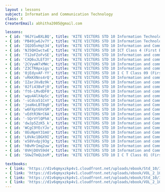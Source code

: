 ```yaml
--- 
layout : lessons 
subject: Information and Communication Technology
class: X
CreaterEmail: abhitha2005@gmail.com

lessons: 
- { id: '96JYiwBXLBQ', title: 'KITE VICTERS STD 10 Information Technology Class 01(First Bell-ഫസ്റ്റ് ബെല്‍)' }
- { id: 'PB49jw6Jv7Y', title: 'KITE VICTERS STD 10 Information Technology Class 02 (First Bell-ഫസ്റ്റ് ബെല്‍)' }
- { id: 'IQ2O5vHqt34', title: 'KITE VICTERS STD 10 Information and Communication Technology Class 3 (First Bell-ഫസ്റ്റ് ബെല്‍)' }
- { id: 'NJ5QHIwctwE', title: 'KITE VICTERS STD 10 ICT Class 4 (First Bell-ഫസ്റ്റ് ബെല്‍)' }
- { id: 'T12oFZoFvSE', title: 'KITE VICTERS STD 10 Information and communication Technology Class 05 (First Bell-ഫസ്റ്റ് ബെല്‍)' }
- { id: 'CXQ6uJLEf3Y', title: 'KITE VICTERS STD 10 Information and communication Technology Class 06 (First Bell-ഫസ്റ്റ് ബെല്‍)' }
- { id: '2CVywW7xMWc', title: 'KITE VICTERS STD 10 Information and communication Technology class 07(First Bell-ഫസ്റ്റ് ബെല്‍)' }
- { id: 'Z3CTRApxigs', title: 'KITE VICTERS STD 10 Information and communication Technology Class 08 (First Bell-ഫസ്റ്റ് ബെല്‍)' }
- { id: '0jEdyvAF-YY', title: 'KITE VICTERS STD 10 I C T Class 09 (First Bell-ഫസ്റ്റ് ബെല്‍)' }
- { id: 'vRkKXNns4rQ', title: 'KITE VICTERS STD 10 Information and communication Technology Class 10 (First Bell-ഫസ്റ്റ് ബെല്‍)' }
- { id: 'IZarJXvBz9k', title: 'KITE VICTERS STD 10 Information and communication technology Class 11 (First Bell-ഫസ്റ്റ് ബെല്‍)' }
- { id: '02fi43BvFj0', title: 'KITE VICTERS STD 10 Information and communication Technology Class 12 (First Bell-ഫസ്റ്റ് ബെല്‍)' }
- { id: 'ft6-LMvdDF0', title: 'KITE VICTERS STD 10 Information and communication Technology Class 13 (First Bell-ഫസ്റ്റ് ബെല്‍)' }
- { id: 'wgu4AlX4pSc', title: 'KITE VICTERS STD 10 Information and communication Technology Class 14 (First Bell-ഫസ്റ്റ് ബെല്‍)' }
- { id: '-sCdco51CnY', title: 'KITE VICTERS STD 10 Information and Communication Technology Class 15 (First Bell-ഫസ്റ്റ് ബെല്‍)' }
- { id: 'joaNxLBT8q0', title: 'KITE VICTERS STD 10 Information and Communication Technology Class 16 (First Bell-ഫസ്റ്റ് ബെല്‍)' }
- { id: 'w6FXpt6hVSM', title: 'KITE VICTERS STD 10 Information and Communication Technology Class 17 (First Bell-ഫസ്റ്റ് ബെല്‍)' }
- { id: 'vEdtR3NrC6A', title: 'KITE VICTERS STD 10 Information and Communication Technology Class 18 (First Bell-ഫസ്റ്റ് ബെല്‍)' }
- { id: '-SQrVYlQPhA', title: 'KITE VICTERS STD 10 Information and Communication Technology Class 19 (First Bell-ഫസ്റ്റ് ബെല്‍)' }
- { id: 'dwJp5ZzK5_k', title: 'KITE VICTERS STD 10 Information and Communication Technology Class 20 (First Bell-ഫസ്റ്റ് ബെല്‍)' }
- { id: 'WCgC9YEcYJo', title: 'KITE VICTERS STD 10 Information and Communication Technology Class 21(First Bell-ഫസ്റ്റ് ബെല്‍)' }
- { id: '8EuNpmY31mU', title: 'KITE VICTERS STD 10 Information and Communication Technology Class 22 (First Bell-ഫസ്റ്റ് ബെല്‍)' }
- { id: 'L0VAc1BGX9I', title: 'KITE VICTERS STD 10 Information and Communication Technology Class 23 (First Bell-ഫസ്റ്റ് ബെല്‍)' }
- { id: 'e58Vvdpj93g', title: 'KITE VICTERS STD 10 Information and communication technology Class 24 (First Bell-ഫസ്റ്റ് ബെല്‍)' }
- { id: 'hBvMrImq2uw', title: 'KITE VICTERS STD 10 Information and Communication Technology Class 25 (First Bell-ഫസ്റ്റ് ബെല്‍)' }
- { id: '0VHjDOVS9d4', title: 'KITE VICTERS STD 10 Information and Communication Technology Class 26 (First Bell-ഫസ്റ്റ് ബെല്‍)' }
- { id: 'SUw2TmQLbsM', title: 'KITE VICTERS STD 10 I C T Class 01 (First Bell-ഫസ്റ്റ് ബെല്‍) (Revision)' }

textbooks:
- { link: 'https://d1v6qmyxzkp4v1.cloudfront.net/uploads/ebook/Std_10/ICT_Eng_1/ICT_Eng_1.pdf', title: 'ICT Part -1' , medium: 'English' }
- { link: 'https://d1v6qmyxzkp4v1.cloudfront.net/uploads/ebook/VOL_2_10/ICT_English_2/ICT_English_2.pdf', title: 'ICT Part -2' , medium: 'English' }
- { link: 'https://d1v6qmyxzkp4v1.cloudfront.net/uploads/ebook/Std_10/ICT_Mal_1/ICT_Mal_1.pdf', title: 'ICT Part -1' , medium: 'Malayalam' }
- { link: 'https://d1v6qmyxzkp4v1.cloudfront.net/uploads/ebook/VOL_2_10/ICT_%20Malayalam_2/ICT_%20Malayalam_2.pdf', title: 'ICT Part -2' , medium: 'Malayalam' }
--- 
```


